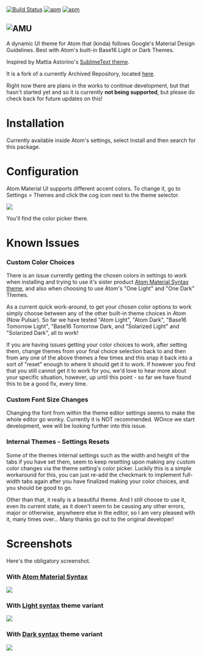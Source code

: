 [![Build Status](https://img.shields.io/travis/atom-material/atom-material-ui.svg?style=flat-square)](https://travis-ci.org/atom-material/atom-material-ui)
[![apm](https://img.shields.io/apm/dm/atom-material-ui.svg?style=flat-square)](https://atom.io/packages/atom-material-ui)
[![apm](https://img.shields.io/apm/v/atom-material-ui.svg?style=flat-square)](https://atom.io/packages/atom-material-ui)
<!--- [![apm](https://img.shields.io/apm/l/atom-material-ui.svg?style=flat-square)]()
[![Gitter](https://img.shields.io/gitter/room/silvestreh/atom-material-ui.svg?style=flat-square)](https://gitter.im/silvestreh/atom-material-ui)
[![Support AMU](https://img.shields.io/badge/donate-on%20paypal-green.svg?style=flat-square)](https://www.paypal.me/silvestreh) --->

![AMU](http://i.imgur.com/7C2H2mw.png)
---

A dynamic UI theme for Atom that (kinda) follows Google's Material Design Guidelines. Best with Atom's built-in Base16 Light or Dark Themes.

Inspired by Mattia Astorino's [SublimeText theme](https://github.com/equinusocio/material-theme).

It is a fork of a currently Archived Repository, located [here](https://github.com/atom-material/atom-material-ui). 

Right now there are plans in the works to continue development, but that hasn't started yet and so it is currently **not being supported**, but please do check back for future updates on this!


# Installation

<!---Fire up a console and type:

```shell
apm install atom-material-ui
```

Or, inside Atom's settings select Install and then search for this package. --->
Currently available inside Atom's settings, select Install and then search for this package.

# Configuration

Atom Material UI supports different accent colors. To change it, go to Settings > Themes and click the cog icon next to the theme selector.

![](http://i.imgur.com/pf3oiZr.png)

You'll find the color picker there.

# Known Issues

### Custom Color Choices
  
There is an issue currently getting the chosen colors in settings to work when installing and trying to use it's sister product [Atom Material Syntax theme](https://github.com/JessMTermini/atom-material-syntax), and also when choosing to use Atom's "One Light" and "One Dark" Themes.

As a current quick work-around, to get your chosen color options to work simply choose between any of the other built-in theme choices in Atom (Now Pulsar). So far we have tested "Atom Light", "Atom Dark", "Base16 Tomorrow Light", "Base16 Tomorrow Dark, and "Solarized Light" and "Solarized Dark", all to work!

If you are having issues getting your color choices to work, after setting them, change themes from your final choice selection back to and then from any one of the above themes a few times and this snap it back into a sort of "reset" enough to where it should get it to work. If however you find that you still cannot get it to work for you, we'd love to hear more about your specific situation, however, up until this point - so far we have found this to be a good fix, every time. 

### Custom Font Size Changes

Changing the font from within the theme editor settings seems to make the whole editor go wonky. Currently it is NOT recommended. WOnce we start development, wee will be looking further into this issue. 

### Internal Themes - Settings Resets

Some of the themes internal settings such as the width and height of the tabs if you have set them, seem to keep resetting upon making any custom color changes via the theme setting's color picker. Luckily this is a simple workaround for this, you can just re-add the checkmark to implement full-width tabs again after you have finalized making your color choices, and you should be good to go.

Other than that, it really is a beautiful theme. And I still choose to use it, even its current state, as it doen't seem to be causing any other errors, major or otherwise, anywheere else in the editor, so I am very pleased with it, many times over... Many thanks go out to the original developer!

# Screenshots

Here's the obligatory screenshot.

### With [Atom Material Syntax](https://atom.io/packages/atom-material-syntax)

<!--- ```shell
apm install atom-material-syntax
``` --->

![](http://i.imgur.com/ExPYmJY.png)

### With [Light syntax](https://atom.io/packages/atom-material-syntax-light) theme variant

<!--- ```shell
apm install atom-material-syntax-light
``` --->

![](http://i.imgur.com/q1o78sX.png)

### With [Dark syntax](https://atom.io/packages/atom-material-syntax-dark) theme variant

<!--- ```shell
apm install atom-material-syntax-dark
``` --->

![](http://i.imgur.com/orhIvwS.png)

<!--- # Contributing

Please check the [CONTRIBUTING.md](https://github.com/atom-material/atom-material-ui/blob/master/CONTRIBUTING.md) file.

# Extra

![](http://i.imgur.com/0tHORB1.png)

You can download the redesigned icon from [dropbox](https://www.dropbox.com/s/8gyn40sw95626dx/Atom-MD-Icon.zip?dl=0). It's a ZIP file containing multiple resolution PNGs, ICNS and ICO formats. Windows ICO converted by Akshit Tripathi.

# License
Atom Material UI is licensed under MIT.

View the license file [here](https://github.com/atom-material/atom-material-ui/blob/master/LICENSE.md) --->
